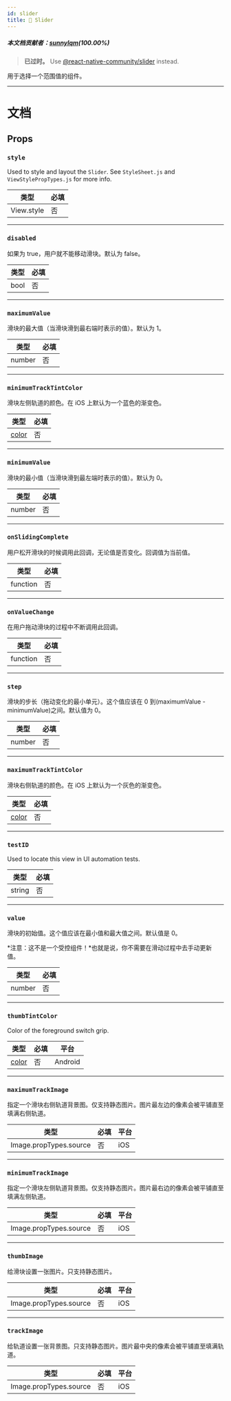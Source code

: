 ```yaml
---
id: slider
title: 🚧 Slider
---
```


##### 本文档贡献者：[sunnylqm](https://github.com/search?q=sunnylqm&type=Users)(100.00%)

> **已过时。** Use [@react-native-community/slider](https://github.com/react-native-community/react-native-slider) instead.

用于选择一个范围值的组件。

---

# 文档

## Props

### `style`

Used to style and layout the `Slider`. See `StyleSheet.js` and `ViewStylePropTypes.js` for more info.

| 类型       | 必填 |
| ---------- | ---- |
| View.style | 否   |

---

### `disabled`

如果为 true，用户就不能移动滑块。默认为 false。

| 类型 | 必填 |
| ---- | ---- |
| bool | 否   |

---

### `maximumValue`

滑块的最大值（当滑块滑到最右端时表示的值）。默认为 1。

| 类型   | 必填 |
| ------ | ---- |
| number | 否   |

---

### `minimumTrackTintColor`

滑块左侧轨道的颜色。在 iOS 上默认为一个蓝色的渐变色。

| 类型               | 必填 |
| ------------------ | ---- |
| [color](colors.md) | 否   |

---

### `minimumValue`

滑块的最小值（当滑块滑到最左端时表示的值）。默认为 0。

| 类型   | 必填 |
| ------ | ---- |
| number | 否   |

---

### `onSlidingComplete`

用户松开滑块的时候调用此回调，无论值是否变化。回调值为当前值。

| 类型     | 必填 |
| -------- | ---- |
| function | 否   |

---

### `onValueChange`

在用户拖动滑块的过程中不断调用此回调。

| 类型     | 必填 |
| -------- | ---- |
| function | 否   |

---

### `step`

滑块的步长（拖动变化的最小单元）。这个值应该在 0 到(maximumValue - minimumValue)之间。默认值为 0。

| 类型   | 必填 |
| ------ | ---- |
| number | 否   |

---

### `maximumTrackTintColor`

滑块右侧轨道的颜色。在 iOS 上默认为一个灰色的渐变色。

| 类型               | 必填 |
| ------------------ | ---- |
| [color](colors.md) | 否   |

---

### `testID`

Used to locate this view in UI automation tests.

| 类型   | 必填 |
| ------ | ---- |
| string | 否   |

---

### `value`

滑块的初始值。这个值应该在最小值和最大值之间。默认值是 0。

*注意：这不是一个受控组件！*也就是说，你不需要在滑动过程中去手动更新值。

| 类型   | 必填 |
| ------ | ---- |
| number | 否   |

---

### `thumbTintColor`

Color of the foreground switch grip.

| 类型               | 必填 | 平台    |
| ------------------ | ---- | ------- |
| [color](colors.md) | 否   | Android |

---

### `maximumTrackImage`

指定一个滑块右侧轨道背景图。仅支持静态图片。图片最左边的像素会被平铺直至填满右侧轨道。

| 类型                   | 必填 | 平台 |
| ---------------------- | ---- | ---- |
| Image.propTypes.source | 否   | iOS  |

---

### `minimumTrackImage`

指定一个滑块左侧轨道背景图。仅支持静态图片。图片最右边的像素会被平铺直至填满左侧轨道。

| 类型                   | 必填 | 平台 |
| ---------------------- | ---- | ---- |
| Image.propTypes.source | 否   | iOS  |

---

### `thumbImage`

给滑块设置一张图片。只支持静态图片。

| 类型                   | 必填 | 平台 |
| ---------------------- | ---- | ---- |
| Image.propTypes.source | 否   | iOS  |

---

### `trackImage`

给轨道设置一张背景图。只支持静态图片。图片最中央的像素会被平铺直至填满轨道。

| 类型                   | 必填 | 平台 |
| ---------------------- | ---- | ---- |
| Image.propTypes.source | 否   | iOS  |

